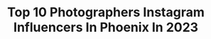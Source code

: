 ---
title: Top 10 Photographers Instagram Influencers In Phoenix In 2023
description: >-
  Find top photographers Instagram influencers in Phoenix in 2023. Most popular hashtags: #phoenix #photographer #photography #photooftheday.
platform: Instagram
hits: 105
text_top: See the most popular Instagram accounts on inBeat.
text_bottom: Our platform has 105 Instagram influencers like this in Phoenix, United States for you to collaborate.
profiles:
  - username: "2020photography3"
    fullname: >-
      2020PHOTOGRAPHY
    bio: >-
      🇳🇬 📍ATLANTA Based Photographer PHOENIX ARIZONA MARCH 26-29 DM or email for rates . NO FREE SHOOT DON’T ASK
    location: "United States"
    followers: 559140
    engagement: 174
    commentsToLikes: 0.074709
    id: ck137hdsrbjvy0i19puo9m54c
    verified: false
    hashtags: "#s63amg, #vacation"
  - username: "shotbytruly"
    fullname: >-
      TRULY 47  🔫🇲🇽
    bio: >-
      Videographer | Photographer Phoenix 🌵 ☀️
    location: "United States"
    followers: 21421
    engagement: 224
    commentsToLikes: 0.039592
    id: ck5zqv1ylvcj30i1418py64d0
    verified: false
    hashtags: "#shotbytruly, #ak47boyz, #kinglilg, #ghostchallenge"
  - username: "phxaviation"
    fullname: >-
      Dante
    bio: >-
      ✈️ Aviation Photographer 🌵 Phoenix, Arizona ‼️ DM me before reposting 📸 @richmanphotos
    location: "United States"
    followers: 3933
    engagement: 1678
    commentsToLikes: 0.078719
    id: ck55p0d2g9jfx0i11kr00y1di
    verified: false
    hashtags: "#americanair, #boeing737, #737, #b737"
  - username: "melissajill"
    fullname: >-
      MELISSA JILL
    bio: >-
      wedding photographer — Huntsville, Phoenix + Nashville. wife + mother. owner of @alignalbumdesign. follower of Jesus.
    location: "United States"
    followers: 17902
    engagement: 199
    commentsToLikes: 0.053346
    id: ck6trw87d1gbv0j71jx2x168x
    verified: false
    hashtags: "#linkinprofile, #grimmetbungalow, #linkinbio"
  - username: "tedwimbush"
    fullname: >-
      Ted Wimbush
    bio: >-
      Phoenix, Arizona 👻: Tedwimbush Booking and Portfolio ⬇️
    location: "United States"
    followers: 122855
    engagement: 203
    commentsToLikes: 0.018268
    id: ck5chrcabrbkl0i11io804u88
    verified: false
    hashtags: ""
  - username: "meg_keruskin"
    fullname: >-
      M E G   K E R U S K I N
    bio: >-
      ✰ published freelance model ✰ pgh ⇨ phx ✰
    location: "United States"
    followers: 14087
    engagement: 854
    commentsToLikes: 0.037638
    id: ck5hlbatbjwuk0i11ldip791i
    verified: false
    hashtags: "#azmodel, #phx, #azmodeling, #travel"
  - username: "mckaylah.modelaz"
    fullname: >-
      Mckaylah Smith
    bio: >-
      🎬Actress|Model 📸•Print•Commercial•Runway•Film AZ: Ford/RBA Model & Talent LA: Mavrick Artist Agency Competitive Dancer @invisalign
    location: "United States"
    followers: 22667
    engagement: 558
    commentsToLikes: 0.036160
    id: ck6ucg427feeu0j71cgbfy8fd
    verified: false
    hashtags: "#bts, #photography, #influencer, #style"
  - username: "susivaldo"
    fullname: >-
      Susi
    bio: >-
      All the photos are made with my iPhone. I‘ve been to 67 countries!!!😃
    location: "United States"
    followers: 6615
    engagement: 1164
    commentsToLikes: 0.051496
    id: ckaorpgs8o8p90i78g38qcetg
    verified: false
    hashtags: "#instaphoto, #nature, #shotoniphone, #colour"
  - username: "derrick4mkup"
    fullname: >-
      Derrick Rutledge
    bio: >-
      Celebrity Makeup Artist, Beauty Expert, & Beauty Influencer. Based in Wash. DC, NYC, & LA. Follow my Journey through Beauty!!! @perfectingyourpresence
    location: "United States"
    followers: 45508
    engagement: 230
    commentsToLikes: 0.120621
    id: ck1359gy40dds0i19q43rtjrr
    verified: true
    hashtags: "#makeup, #blessed, #livelife, #pyp"
  - username: "kay_bacon"
    fullname: >-
      Katherine Bacon
    bio: >-
      Phoenix-based Photographer @kaybaconphoto | Follow for the travel, stay for the pups | 👩‍❤️‍👨(@njordgiant) 🐶 (ALB) ✈️📸 • 📩 kaybaconphoto@gmail.com
    location: "United States"
    followers: 4026
    engagement: 603
    commentsToLikes: 0.085586
    id: ck0vvcvjnoks30i19uk1pjas4
    verified: false
    hashtags: "#havealohawilltravel, #dametraveler, #wildernessnation, #badlands"
---